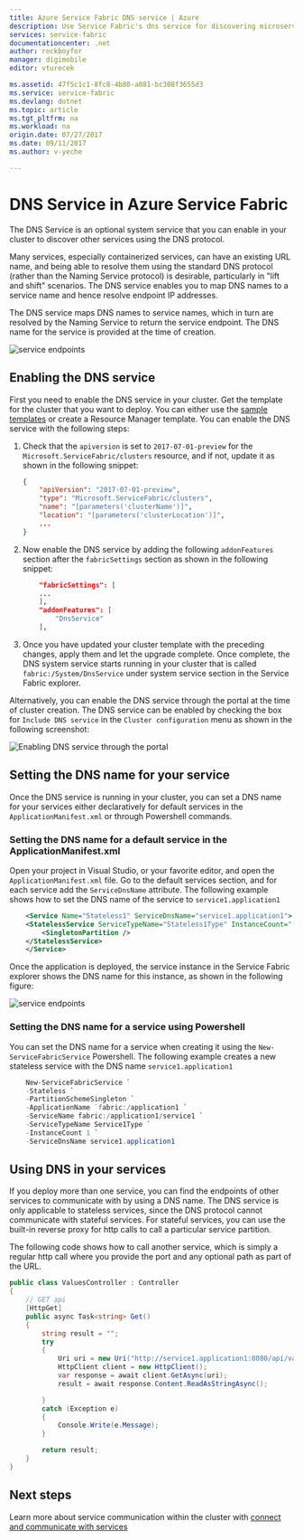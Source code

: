 ```yaml
---
title: Azure Service Fabric DNS service | Azure
description: Use Service Fabric's dns service for discovering microservices from inside the cluster.
services: service-fabric
documentationcenter: .net
author: rockboyfor
manager: digimobile
editor: vturecek

ms.assetid: 47f5c1c1-8fc8-4b80-a081-bc308f3655d3
ms.service: service-fabric
ms.devlang: dotnet
ms.topic: article
ms.tgt_pltfrm: na
ms.workload: na
origin.date: 07/27/2017
ms.date: 09/11/2017
ms.author: v-yeche

---
```

# DNS Service in Azure Service Fabric
The DNS Service is an optional system service that you can enable in your cluster to discover other services using the DNS protocol.

Many services, especially containerized services, can have an existing URL name, and being able to resolve them using the standard DNS protocol (rather than the Naming Service protocol) is desirable, particularly in "lift and shift" scenarios. The DNS service enables you to map DNS names to a service name and hence resolve endpoint IP addresses. 

The DNS service maps DNS names to service names, which in turn are resolved by the Naming Service to return the service endpoint. The DNS name for the service is provided at the time of creation. 

![service endpoints][0]

## Enabling the DNS service
First you need to enable the DNS service in your cluster. Get the template for the cluster that you want to deploy. You can either use the [sample templates](https://github.com/Azure/azure-quickstart-templates/tree/master/service-fabric-secure-cluster-5-node-1-nodetype)  or create a Resource Manager template. You can enable the DNS service with the following steps:

1. Check that the `apiversion` is set to `2017-07-01-preview` for the `Microsoft.ServiceFabric/clusters` resource, and if not, update it as shown in the following snippet:

    ```json
    {
        "apiVersion": "2017-07-01-preview",
        "type": "Microsoft.ServiceFabric/clusters",
        "name": "[parameters('clusterName')]",
        "location": "[parameters('clusterLocation')]",
        ...
    }
    ```

2. Now enable the DNS service by adding the following `addonFeatures` section after the `fabricSettings` section as shown in the following snippet: 

    ```json
        "fabricSettings": [
        ...      
        ],
        "addonFeatures": [
            "DnsService"
        ],
    ```

3. Once you have updated your cluster template with the preceding changes, apply them and let the upgrade complete. Once complete, the DNS system service starts running in your cluster that is called `fabric:/System/DnsService` under system service section in the Service Fabric explorer. 

Alternatively, you can enable the DNS service through the portal at the time of cluster creation. The DNS service can be enabled by checking the box for `Include DNS service` in the `Cluster configuration` menu as shown in the following screenshot:

![Enabling DNS service through the portal][2]

## Setting the DNS name for your service
Once the DNS service is running in your cluster, you can set a DNS name for your services either declaratively for default services in the `ApplicationManifest.xml` or through Powershell commands.

### Setting the DNS name for a default service in the ApplicationManifest.xml
Open your project in Visual Studio, or your favorite editor, and open the `ApplicationManifest.xml` file. Go to the default services section, and for each service add the `ServiceDnsName` attribute. The following example shows how to set the DNS name of the service to `service1.application1`

```xml
    <Service Name="Stateless1" ServiceDnsName="service1.application1">
    <StatelessService ServiceTypeName="Stateless1Type" InstanceCount="[Stateless1_InstanceCount]">
        <SingletonPartition />
    </StatelessService>
    </Service>
```
Once the application is deployed, the service instance in the Service Fabric explorer shows the DNS name for this instance, as shown in the following figure: 

![service endpoints][1]

### Setting the DNS name for a service using Powershell
You can set the DNS name for a service when creating it using the `New-ServiceFabricService` Powershell. The following example creates a new stateless service with the DNS name `service1.application1`

```powershell
    New-ServiceFabricService `
    -Stateless `
    -PartitionSchemeSingleton `
    -ApplicationName `fabric:/application1 `
    -ServiceName fabric:/application1/service1 `
    -ServiceTypeName Service1Type `
    -InstanceCount 1 `
    -ServiceDnsName service1.application1
```

## Using DNS in your services
If you deploy more than one service, you can find the endpoints of other services to communicate with  by using a DNS name. The DNS service is only applicable to stateless services, since the DNS protocol cannot communicate with stateful services. For stateful services, you can use the built-in reverse proxy for http calls to call a particular service partition.

The following code shows how to call another service, which is simply a regular http call where you provide the port and any optional path as part of the URL.

```csharp
public class ValuesController : Controller
{
    // GET api
    [HttpGet]
    public async Task<string> Get()
    {
        string result = "";
        try
        {
            Uri uri = new Uri("http://service1.application1:8080/api/values");
            HttpClient client = new HttpClient();
            var response = await client.GetAsync(uri);
            result = await response.Content.ReadAsStringAsync();

        }
        catch (Exception e)
        {
            Console.Write(e.Message);
        }

        return result;
    }
}
```

## Next steps
Learn more about service communication within the cluster with  [connect and communicate with services](service-fabric-connect-and-communicate-with-services.md)

[0]: ./media/service-fabric-connect-and-communicate-with-services/dns.png
[1]: ./media/service-fabric-dnsservice/servicefabric-explorer-dns.PNG
[2]: ./media/service-fabric-dnsservice/DNSService.PNG

<!--Update_Description: update meta properties, wording update-->